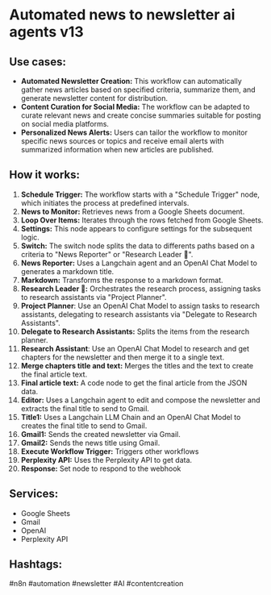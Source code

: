 # Automated news to newsletter ai agents v13

## Use cases:

- **Automated Newsletter Creation:**  This workflow can automatically gather news articles based on specified criteria, summarize them, and generate newsletter content for distribution.
- **Content Curation for Social Media:** The workflow can be adapted to curate relevant news and create concise summaries suitable for posting on social media platforms.
- **Personalized News Alerts:** Users can tailor the workflow to monitor specific news sources or topics and receive email alerts with summarized information when new articles are published.

## How it works:

1.  **Schedule Trigger:** The workflow starts with a "Schedule Trigger" node, which initiates the process at predefined intervals.
2.  **News to Monitor:** Retrieves news from a Google Sheets document.
3.  **Loop Over Items:** Iterates through the rows fetched from Google Sheets.
4.  **Settings:** This node appears to configure settings for the subsequent logic.
5.  **Switch:** The switch node splits the data to differents paths based on a criteria to "News Reporter" or "Research Leader 🔬".
6.  **News Reporter:** Uses a Langchain agent and an OpenAI Chat Model to generates a markdown title.
7.  **Markdown:** Transforms the response to a markdown format.
8.  **Research Leader 🔬:** Orchestrates the research process, assigning tasks to research assistants via "Project Planner".
9. **Project Planner**: Use an OpenAI Chat Model to assign tasks to research assistants, delegating to research assistants via "Delegate to Research Assistants".
10. **Delegate to Research Assistants:** Splits the items from the research planner.
11. **Research Assistant**: Use an OpenAI Chat Model to research and get chapters for the newsletter and then merge it to a single text.
12. **Merge chapters title and text:** Merges the titles and the text to create the final article text.
13. **Final article text:** A code node to get the final article from the JSON data.
14. **Editor:** Uses a Langchain agent to edit and compose the newsletter and extracts the final title to send to Gmail.
15. **Title1:** Uses a Langchain LLM Chain and an OpenAI Chat Model to creates the final title to send to Gmail.
16. **Gmail1:** Sends the created newsletter via Gmail.
17. **Gmail2:** Sends the news title using Gmail.
18. **Execute Workflow Trigger:** Triggers other workflows
19. **Perplexity API:** Uses the Perplexity API to get data.
20. **Response:** Set node to respond to the webhook

## Services:

*   Google Sheets
*   Gmail
*   OpenAI
*   Perplexity API

## Hashtags:

#n8n #automation #newsletter #AI #contentcreation
